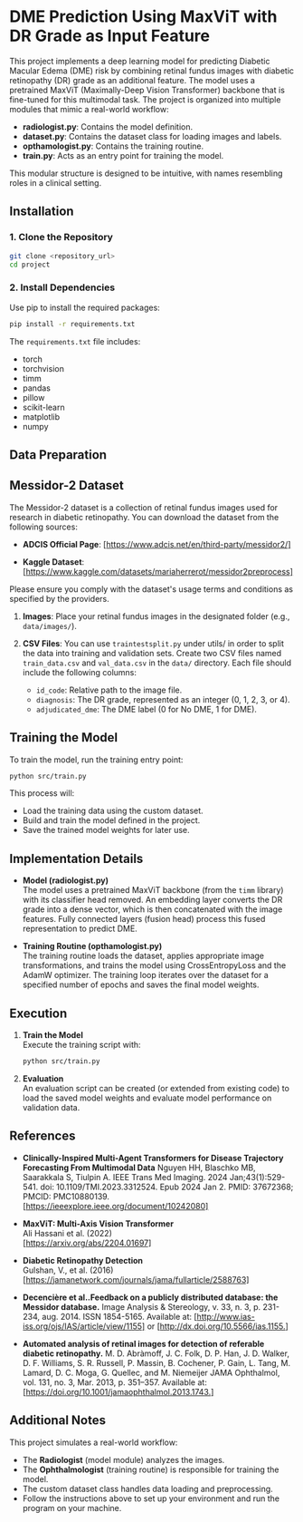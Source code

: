 # DME Prediction Using MaxViT with DR Grade as Input Feature

This project implements a deep learning model for predicting Diabetic Macular Edema (DME) risk by combining retinal fundus images with diabetic retinopathy (DR) grade as an additional feature. The model uses a pretrained MaxViT (Maximally-Deep Vision Transformer) backbone that is fine-tuned for this multimodal task. The project is organized into multiple modules that mimic a real-world workflow:

- **radiologist.py**: Contains the model definition.
- **dataset.py**: Contains the dataset class for loading images and labels.
- **opthamologist.py**: Contains the training routine.
- **train.py**: Acts as an entry point for training the model.

This modular structure is designed to be intuitive, with names resembling roles in a clinical setting.

## Installation

### 1. Clone the Repository

```bash
git clone <repository_url>
cd project
```

### 2. Install Dependencies

Use pip to install the required packages:

```bash
pip install -r requirements.txt
```

The `requirements.txt` file includes:
- torch
- torchvision
- timm
- pandas
- pillow
- scikit-learn
- matplotlib
- numpy

## Data Preparation

## Messidor-2 Dataset

The Messidor-2 dataset is a collection of retinal fundus images used for research in diabetic retinopathy. You can download the dataset from the following sources:

- **ADCIS Official Page**: [https://www.adcis.net/en/third-party/messidor2/]

- **Kaggle Dataset**: [https://www.kaggle.com/datasets/mariaherrerot/messidor2preprocess]

Please ensure you comply with the dataset's usage terms and conditions as specified by the providers.

1. **Images**: Place your retinal fundus images in the designated folder (e.g., `data/images/`).

2. **CSV Files**: You can use `traintestsplit.py` under utils/ in order to split the data into training and validation sets. Create two CSV files named `train_data.csv` and `val_data.csv` in the `data/` directory. Each file should include the following columns:
   - `id_code`: Relative path to the image file.
   - `diagnosis`: The DR grade, represented as an integer (0, 1, 2, 3, or 4).
   - `adjudicated_dme`: The DME label (0 for No DME, 1 for DME).

## Training the Model

To train the model, run the training entry point:

```bash
python src/train.py
```

This process will:
- Load the training data using the custom dataset.
- Build and train the model defined in the project.
- Save the trained model weights for later use.

## Implementation Details

- **Model (radiologist.py)**  
  The model uses a pretrained MaxViT backbone (from the `timm` library) with its classifier head removed. An embedding layer converts the DR grade into a dense vector, which is then concatenated with the image features. Fully connected layers (fusion head) process this fused representation to predict DME.

- **Training Routine (opthamologist.py)**  
  The training routine loads the dataset, applies appropriate image transformations, and trains the model using CrossEntropyLoss and the AdamW optimizer. The training loop iterates over the dataset for a specified number of epochs and saves the final model weights.

## Execution

1. **Train the Model**  
   Execute the training script with:

   ```bash
   python src/train.py
   ```

2. **Evaluation**  
   An evaluation script can be created (or extended from existing code) to load the saved model weights and evaluate model performance on validation data.

## References

- **Clinically-Inspired Multi-Agent Transformers for Disease Trajectory Forecasting From Multimodal Data**
    Nguyen HH, Blaschko MB, Saarakkala S, Tiulpin A.  IEEE Trans Med Imaging. 2024 Jan;43(1):529-541. doi: 10.1109/TMI.2023.3312524. Epub 2024 Jan 2. PMID: 37672368; PMCID: PMC10880139.
    [https://ieeexplore.ieee.org/document/10242080]

- **MaxViT: Multi-Axis Vision Transformer**  
    Ali Hassani et al. (2022)  
    [https://arxiv.org/abs/2204.01697]

- **Diabetic Retinopathy Detection**  
    Gulshan, V., et al. (2016)  
    [https://jamanetwork.com/journals/jama/fullarticle/2588763]

- **Decencière et al..Feedback on a publicly distributed database: the Messidor database.**
    Image Analysis & Stereology, v. 33, n. 3, p. 231-234, aug. 2014. ISSN 1854-5165.
    Available at: [http://www.ias-iss.org/ojs/IAS/article/view/1155] or
    [http://dx.doi.org/10.5566/ias.1155.]

- **Automated analysis of retinal images for detection of referable diabetic retinopathy.**
    M. D. Abràmoff, J. C. Folk, D. P. Han, J. D. Walker, D. F. Williams, S. R. Russell, P. Massin, B. Cochener, P. Gain, L. Tang, M. Lamard, D. C. Moga, G. Quellec, and M. Niemeijer
    JAMA Ophthalmol, vol. 131, no. 3, Mar. 2013, p. 351–357.
    Available at: [https://doi.org/10.1001/jamaophthalmol.2013.1743.]

## Additional Notes

This project simulates a real-world workflow:
- The **Radiologist** (model module) analyzes the images.
- The **Ophthalmologist** (training routine) is responsible for training the model.
- The custom dataset class handles data loading and preprocessing.
- Follow the instructions above to set up your environment and run the program on your machine.
